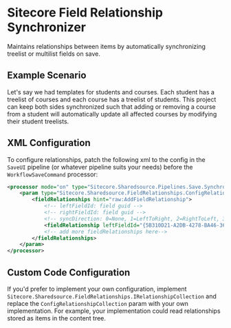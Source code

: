 # Sitecore Field Relationship Synchronizer
Maintains relationships between items by automatically synchronizing treelist or multilist fields on save.

Example Scenario
--------------
Let's say we had templates for students and courses. Each student has a treelist of courses and each course has a treelist of students. This project can keep both sides synchronized such that adding or removing a course from a student will automatically update all affected courses by modifying their student treelists.

XML Configuration
--------------
To configure relationships, patch the following xml to the config in the `SaveUI` pipeline (or whatever pipeline suits your needs) before the `WorkflowSaveCommand` processor:

```XML
<processor mode="on" type="Sitecore.Sharedsource.Pipelines.Save.SynchronizeFieldRelationships, FieldRelationshipSynchronizer">
    <param type="Sitecore.Sharedsource.FieldRelationships.ConfigRelationshipCollection, FieldRelationshipSynchronizer">
        <fieldRelationships hint="raw:AddFieldRelationship">
            <!-- leftFieldId: field guid -->
            <!-- rightFieldId: field guid -->
            <!-- syncDirection: 0=None, 1=LeftToRight, 2=RightToLeft, 3=Both -->
            <fieldRelationship leftFieldId="{5B310D21-A2DB-4278-BA46-36AFA17D47CF}" rightFieldId="{B41C5FDC-010D-4D0E-9694-F888CBAEA5E5}" syncDirection="3"/>
            <!-- add more fieldRelationships here-->
        </fieldRelationships>
    </param>
</processor>
```

Custom Code Configuration
--------------
If you'd prefer to implement your own configuration, implement `Sitecore.Sharedsource.FieldRelationships.IRelationshipCollection` and replace the `ConfigRelationshipCollection` param with your own implementation. For example, your implementation could read relationships stored as items in the content tree.